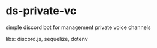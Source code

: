 # ds-private-vc
simple discord bot for management private voice channels

libs: discord.js, sequelize, dotenv
